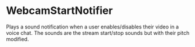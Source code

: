 # WebcamStartNotifier

 Plays a sound notification when a user enables/disables their video in a voice chat. The sounds are the stream start/stop sounds but with their pitch modified.
 